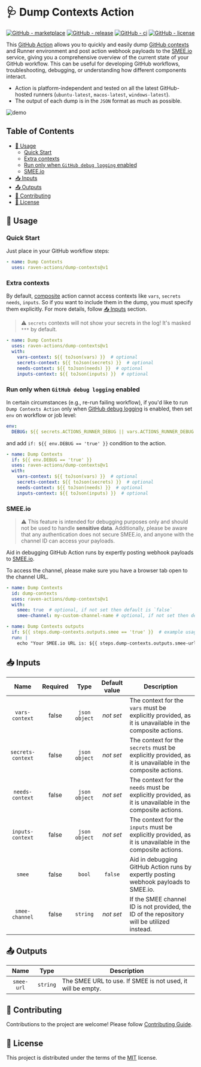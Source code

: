 # 🩺 Dump Contexts Action

[![GitHub - marketplace](https://img.shields.io/badge/marketplace-dump--contexts-blue?logo=github&style=flat-square)](https://github.com/marketplace/actions/dump-contexts)
[![GitHub - release](https://img.shields.io/github/v/release/raven-actions/dump-contexts?style=flat-square)](https://github.com/raven-actions/dump-contexts/releases/latest)
[![GitHub - ci](https://img.shields.io/github/actions/workflow/status/raven-actions/dump-contexts/ci.yml?logo=github&label=CI&style=flat-square&branch=main&event=push)](https://github.com/raven-actions/dump-contexts/actions/workflows/ci.yml?query=branch%3Amain+event%3Apush)
[![GitHub - license](https://img.shields.io/github/license/raven-actions/dump-contexts?style=flat-square)](https://github.com/raven-actions/dump-contexts/blob/main/LICENSE)

This [GitHub Action](https://github.com/features/actions) allows you to quickly and easily dump [GitHub contexts](https://docs.github.com/en/actions/learn-github-actions/contexts) and Runner environment and post action webhook payloads to the [SMEE.io](https://smee.io) service, giving you a comprehensive overview of the current state of your GitHub workflow. This can be useful for developing GitHub workflows, troubleshooting, debugging, or understanding how different components interact.

- Action is platform-independent and tested on all the latest GitHub-hosted runners (`ubuntu-latest`, `macos-latest`, `windows-latest`).
- The output of each dump is in the `JSON` format as much as possible.

![demo](https://raw.githubusercontent.com/raven-actions/dump-contexts/main/assets/images/demo.png)

## Table of Contents <!-- omit in toc -->

- [🤔 Usage](#-usage)
  - [Quick Start](#quick-start)
  - [Extra contexts](#extra-contexts)
  - [Run only when `GitHub debug logging` enabled](#run-only-when-github-debug-logging-enabled)
  - [SMEE.io](#smeeio)
- [📥 Inputs](#-inputs)
- [📤 Outputs](#-outputs)
- [👥 Contributing](#-contributing)
- [📄 License](#-license)

## 🤔 Usage

### Quick Start

Just place in your GitHub workflow steps:

```yaml
- name: Dump Contexts
  uses: raven-actions/dump-contexts@v1
```

### Extra contexts

By default, [composite](https://docs.github.com/en/actions/creating-actions/creating-a-composite-action) action cannot access contexts like `vars`, `secrets` `needs`, `inputs`. So if you want to include them in the dump, you must specify them explicitly. For more details, follow [📥 Inputs](#-inputs) section.

> ⚠️ `secrets` contexts will not show your secrets in the log! It's masked `***` by default.

```yaml
- name: Dump Contexts
  uses: raven-actions/dump-contexts@v1
  with:
    vars-context: ${{ toJson(vars) }}  # optional
    secrets-context: ${{ toJson(secrets) }}  # optional
    needs-context: ${{ toJson(needs) }}  # optional
    inputs-context: ${{ toJson(inputs) }}  # optional
```

### Run only when `GitHub debug logging` enabled

In certain circumstances (e.g., re-run failing workflow), if you'd like to run `Dump Contexts Action` only when [GitHub debug logging](https://docs.github.com/en/actions/monitoring-and-troubleshooting-workflows/enabling-debug-logging) is enabled, then set `env` on workflow or job level:

```yaml
env:
  DEBUG: ${{ secrets.ACTIONS_RUNNER_DEBUG || vars.ACTIONS_RUNNER_DEBUG || secrets.ACTIONS_STEP_DEBUG || vars.ACTIONS_STEP_DEBUG || false }}
```

and add `if: ${{ env.DEBUG == 'true' }}` condition to the action.

```yaml
- name: Dump Contexts
  if: ${{ env.DEBUG == 'true' }}
  uses: raven-actions/dump-contexts@v1
  with:
    vars-context: ${{ toJson(vars) }}  # optional
    secrets-context: ${{ toJson(secrets) }}  # optional
    needs-context: ${{ toJson(needs) }}  # optional
    inputs-context: ${{ toJson(inputs) }}  # optional
```

### SMEE.io

> ⚠️ This feature is intended for debugging purposes only and should not be used to handle **sensitive data**. Additionally, please be aware that any authentication does not secure SMEE.io, and anyone with the channel ID can access your payloads.

Aid in debugging GitHub Action runs by expertly posting webhook payloads to [SMEE.io](https://smee.io).

To access the channel, please make sure you have a browser tab open to the channel URL.

```yaml
- name: Dump Contexts
  id: dump-contexts
  uses: raven-actions/dump-contexts@v1
  with:
    smee: true  # optional, if not set then default is `false`
    smee-channel: my-custom-channel-name # optional, if not set then default is `repositoryOwner-repositoryName`, e.g. raven-actions-dump-contexts

- name: Dump Contexts outputs
  if: ${{ steps.dump-contexts.outputs.smee == 'true' }}  # example usage
  run: |
    echo "Your SMEE.io URL is: ${{ steps.dump-contexts.outputs.smee-url }}"
```

## 📥 Inputs

|       Name        | Required |     Type      | Default value | Description                                                                                               |
|:-----------------:|:--------:|:-------------:|:-------------:|-----------------------------------------------------------------------------------------------------------|
|  `vars-context`   |  false   | `json object` |   *not set*   | The context for the `vars` must be explicitly provided, as it is unavailable in the composite actions.    |
| `secrets-context` |  false   | `json object` |   *not set*   | The context for the `secrets` must be explicitly provided, as it is unavailable in the composite actions. |
|  `needs-context`  |  false   | `json object` |   *not set*   | The context for the `needs` must be explicitly provided, as it is unavailable in the composite actions.   |
| `inputs-context`  |  false   | `json object` |   *not set*   | The context for the `inputs` must be explicitly provided, as it is unavailable in the composite actions.  |
|      `smee`       |  false   |    `bool`     |    `false`    | Aid in debugging GitHub Action runs by expertly posting webhook payloads to SMEE.io.                      |
|  `smee-channel`   |  false   |   `string`    |   *not set*   | If the SMEE channel ID is not provided, the ID of the repository will be utilized instead.                |

## 📤 Outputs

|    Name    |   Type   | Description                                                 |
|:----------:|:--------:|-------------------------------------------------------------|
| `smee-url` | `string` | The SMEE URL to use. If SMEE is not used, it will be empty. |

## 👥 Contributing

Contributions to the project are welcome! Please follow [Contributing Guide](https://github.com/raven-actions/dump-contexts/blob/main/.github/CONTRIBUTING.md).

## 📄 License

This project is distributed under the terms of the [MIT](https://github.com/raven-actions/dump-contexts/blob/main/LICENSE) license.
